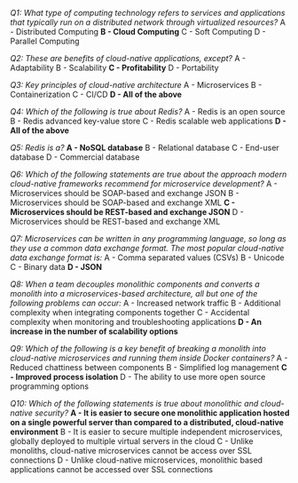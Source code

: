 _Q1: What type of computing technology refers to services and applications that typically run on a distributed network through virtualized resources?_
A - Distributed Computing
**B - Cloud Computing**
C - Soft Computing
D - Parallel Computing

_Q2: These are benefits of cloud-native applications, except?_
A - Adaptability
B - Scalability
**C - Profitability**
D - Portability

_Q3: Key principles of cloud-native architecture_
A - Microservices
B - Containerization
C - CI/CD
**D - All of the above**

_Q4: Which of the following is true about Redis?_
A - Redis is an open source
B - Redis advanced key-value store
C - Redis scalable web applications
**D - All of the above**

_Q5: Redis is a?_
**A - NoSQL database**
B - Relational database
C - End-user database
D - Commercial database

_Q6: Which of the following statements are true about the approach modern cloud-native frameworks recommend for microservice development?_
A - Microservices should be SOAP-based and exchange JSON
B - Microservices should be SOAP-based and exchange XML
**C - Microservices should be REST-based and exchange JSON**
D - Microservices should be REST-based and exchange XML

_Q7: Microservices can be written in any programming language, so long as they use a common data exchange format. The most popular cloud-native data exchange format is:_
A - Comma separated values (CSVs)
B - Unicode
C - Binary data
**D - JSON**

_Q8: When a team decouples monolithic components and converts a monolith into a microservices-based architecture, all but one of the following problems can occur:_
A - Increased network traffic
B - Additional complexity when integrating components together
C - Accidental complexity when monitoring and troubleshooting applications
**D - An increase in the number of scalability options**

_Q9: Which of the following is a key benefit of breaking a monolith into cloud-native microservices and running them inside Docker containers?_
A - Reduced chattiness between components
B - Simplified log management
**C - Improved process isolation**
D - The ability to use more open source programming options

_Q10: Which of the following statements is true about monolithic and cloud-native security?_
**A - It is easier to secure one monolithic application hosted on a single powerful server than compared to a distributed, cloud-native environment**
B - It is easier to secure multiple independent microservices, globally deployed to multiple virtual servers in the cloud
C - Unlike monoliths, cloud-native microservices cannot be access over SSL connections
D - Unlike cloud-native microservices, monolithic based applications cannot be accessed over SSL connections
